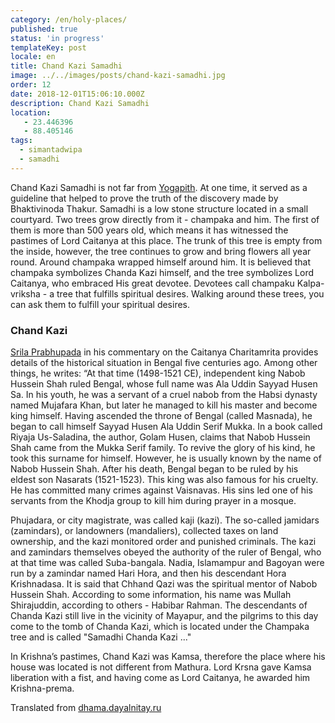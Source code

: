 ```yaml
---
category: /en/holy-places/
published: true
status: 'in progress'
templateKey: post
locale: en
title: Chand Kazi Samadhi
image: ../../images/posts/chand-kazi-samadhi.jpg
order: 12
date: 2018-12-01T15:06:10.000Z
description: Chand Kazi Samadhi
location:
   - 23.446396
   - 88.405146
tags:
  - simantadwipa
  - samadhi
---
```


Chand Kazi Samadhi is not far from [Yogapith](/en/yogapith). At one time, it served as a guideline that helped to prove the truth of the discovery made by Bhaktivinoda Thakur. Samadhi is a low stone structure located in a small courtyard. Two trees grow directly from it - champaka and him. The first of them is more than 500 years old, which means it has witnessed the pastimes of Lord Caitanya at this place. The trunk of this tree is empty from the inside, however, the tree continues to grow and bring flowers all year round. Around champaka wrapped himself around him. It is believed that champaka symbolizes Chanda Kazi himself, and the tree symbolizes Lord Caitanya, who embraced His great devotee. Devotees call champaku Kalpa-vriksha - a tree that fulfills spiritual desires. Walking around these trees, you can ask them to fulfill your spiritual desires.

### Chand Kazi
[Srila Prabhupada](/en/srila-prabhupada) in his commentary on the Caitanya Charitamrita provides details of the historical situation in Bengal five centuries ago. Among other things, he writes: “At that time (1498-1521 CE), independent king Nabob Hussein Shah ruled Bengal, whose full name was Ala Uddin Sayyad Husen Sa. In his youth, he was a servant of a cruel nabob from the Habsi dynasty named Mujafara Khan, but later he managed to kill his master and become king himself. Having ascended the throne of Bengal (called Masnada), he began to call himself Sayyad Husen Ala Uddin Serif Mukka. In a book called Riyaja Us-Saladina, the author, Golam Husen, claims that Nabob Hussein Shah came from the Mukka Serif family. To revive the glory of his kind, he took this surname for himself. However, he is usually known by the name of Nabob Hussein Shah. After his death, Bengal began to be ruled by his eldest son Nasarats (1521-1523). This king was also famous for his cruelty. He has committed many crimes against Vaisnavas. His sins led one of his servants from the Khodja group to kill him during prayer in a mosque.

Phujadara, or city magistrate, was called kaji (kazi). The so-called jamidars (zamindars), or landowners (mandaliers), collected taxes on land ownership, and the kazi monitored order and punished criminals. The kazi and zamindars themselves obeyed the authority of the ruler of Bengal, who at that time was called Suba-bangala. Nadia, Islamampur and Bagoyan were run by a zamindar named Hari Hora, and then his descendant Hora Krishnadasa. It is said that Chhand Qazi was the spiritual mentor of Nabob Hussein Shah. According to some information, his name was Mullah Shirajuddin, according to others - Habibar Rahman. The descendants of Chanda Kazi still live in the vicinity of Mayapur, and the pilgrims to this day come to the tomb of Chanda Kazi, which is located under the Champaka tree and is called "Samadhi Chanda Kazi ..."

In Krishna’s pastimes, Chand Kazi was Kamsa, therefore the place where his house was located is not different from Mathura. Lord Krsna gave Kamsa liberation with a fist, and having come as Lord Caitanya, he awarded him Krishna-prema.

Translated from [dhama.dayalnitay.ru](http://dhama.dayalnitay.ru/)

<tbd locale="en" url="mailto:haribol@mayapur.live"></tbd>
